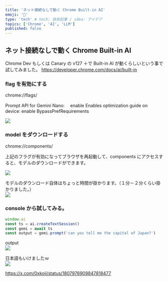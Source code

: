 ```yaml
---
title: 'ネット接続なしで動く Chrome Built-in AI'
emoji: '🤖'
type: 'tech' # tech: 技術記事 / idea: アイデア
topics: ['Chrome', 'AI', 'LLM']
published: false
---
```


## ネット接続なしで動く Chrome Built-in AI

Chrome Dev もしくは Canary の v127 ＋で Built-in AI が動くらしいという事で試してみました。
https://developer.chrome.com/docs/ai/built-in

### flag を有効にする

chrome://flags/

Prompt API for Gemini Nano:　 enable
Enables optimization guide on device: enable BypassPrefRequirements

![](https://storage.googleapis.com/zenn-user-upload/22bd60f9485a-20240702.png)

### model をダウンロードする

chrome://components/

上記のフラグが有効になってブラウザを再起動して、components にアクセスすると、モデルのダウンロードができます。

![](https://storage.googleapis.com/zenn-user-upload/2f6c148ce377-20240702.png)

モデルのダウンロード自体はちょっと時間が掛かります。（１分－２分くらい掛かりました。）  
![](https://storage.googleapis.com/zenn-user-upload/4894fc2cc7af-20240702.png)

### console から試してみる。

```js
window.ai
const ts = ai.createTextSession()
const gemi = await ts
const output = gemi.prompt('can you tell me the capital of Japan?')
```

output  
![](https://storage.googleapis.com/zenn-user-upload/0ca889141cb0-20240702.png)

日本語もいけましたｗ  
![](https://storage.googleapis.com/zenn-user-upload/c12c69356c11-20240702.png)

https://x.com/0xkoji/status/1807976909847818477
